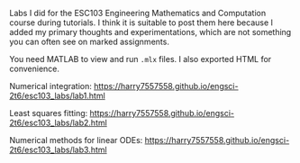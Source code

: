 Labs I did for the ESC103 Engineering Mathematics and Computation course during tutorials. I think it is suitable to post them here because I added my primary thoughts and experimentations, which are not something you can often see on marked assignments.

You need MATLAB to view and run `.mlx` files. I also exported HTML for convenience.

Numerical integration: https://harry7557558.github.io/engsci-2t6/esc103_labs/lab1.html

Least squares fitting: https://harry7557558.github.io/engsci-2t6/esc103_labs/lab2.html

Numerical methods for linear ODEs: https://harry7557558.github.io/engsci-2t6/esc103_labs/lab3.html

